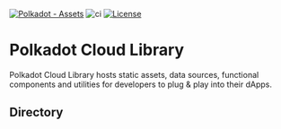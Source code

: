 <!-- markdown-link-check-disable -->
[![Polkadot - Assets](https://img.shields.io/badge/Polkadot-Assets-E6007A?logo=polkadot&logoColor=E6007A)]([https://github.com/polkadot-cloud/library]) ![ci](https://github.com/polkadot-cloud/library/actions/workflows/main.yml/badge.svg) [![License](https://img.shields.io/badge/License-GPL_3.0_only-blue.svg)](https://opensource.org/license/gpl-3-0/)
<!-- markdown-link-check-enable -->

# Polkadot Cloud Library

Polkadot Cloud Library hosts static assets, data sources, functional components and utilities for developers to plug &amp; play into their dApps.

## Directory
